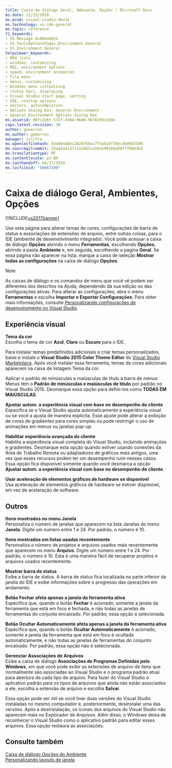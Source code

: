```yaml
---
title: Caixa de diálogo Geral, Ambiente, Opções | Microsoft Docs
ms.date: 11/15/2016
ms.prod: visual-studio-dev14
ms.technology: vs-ide-general
ms.topic: reference
f1_keywords:
- VS.Message.0x800a002e
- VS.ToolsOptionsPages.Environment.General
- VS.Environment.General
helpviewer_keywords:
- MRU lists
- windows, customizing
- MDI, environment options
- speed, environment animation
- File menu
- menus, customizing
- Windows menu customizing
- status bars, displaying
- Visual Studio Start page, setting
- IDE, startup options
- editors, autocompletion
- Options dialog box, General Environment
- General Environment Options dialog box
ms.assetid: 90fc2e6f-572f-4384-96d8-5678299ce58e
caps.latest.revision: 38
author: gewarren
ms.author: gewarren
manager: jillfra
ms.openlocfilehash: 93e60448ec2820758ac7f5a6a5f7b6c4b0065500
ms.sourcegitcommit: 53aa5a413717a1b62ca56a5983b6a50f7f0663b3
ms.translationtype: MT
ms.contentlocale: pt-BR
ms.lasthandoff: 04/17/2019
ms.locfileid: "59667190"
---
```

# <a name="general-environment-options-dialog-box"></a>Caixa de diálogo Geral, Ambientes, Opções
[!INCLUDE[vs2017banner](../../includes/vs2017banner.md)]

Use esta página para alterar temas de cores, configurações de barra de status e associações de extensões de arquivo, entre outras coisas, para o IDE (ambiente de desenvolvimento integrado). Você pode acessar a caixa de diálogo **Opções** abrindo o menu **Ferramentas**, escolhendo **Opções**, abrindo a pasta **Ambiente** e, em seguida, escolhendo a página **Geral**. Se essa página não aparecer na lista, marque a caixa de seleção **Mostrar todas as configurações** na caixa de diálogo **Opções**.  
  
> [!NOTE]
>  As caixas de diálogo e os comandos de menu que você vê podem ser diferentes dos descritos na Ajuda, dependendo da sua edição ou das configurações ativas. Para alterar as configurações, abra o menu **Ferramentas** e escolha **Importar e Exportar Configurações**. Para obter mais informações, consulte [Personalizando configurações de desenvolvimento no Visual Studio](http://msdn.microsoft.com/22c4debb-4e31-47a8-8f19-16f328d7dcd3).  
  
## <a name="visual-experience"></a>Experiência visual  
 **Tema da cor**  
 Escolha o tema de cor **Azul**, **Claro** ou **Escuro** para o IDE.  
  
 Para instalar temas predefinidos adicionais e criar temas personalizados, baixe e instale o **Visual Studio 2015 Color Theme Editor** do [Visual Studio Marketplace](https://marketplace.visualstudio.com). Após você instalar essa ferramenta, temas de cores adicionais aparecem na caixa de listagem Tema da cor.  
  
 Aplicar o padrão de minúsculas e maiúsculas de título à barra de menus  
 Menus têm o **Padrão de minúsculas e maiúsculas de título** por padrão no Visual Studio 2015. Desmarque essa opção para defini-los como **TODAS EM MAIÚSCULAS**.  
  
 **Ajustar autom. a experiência visual com base no desempenho do cliente**  
 Especifica se o Visual Studio ajusta automaticamente a experiência visual ou se você a ajusta de maneira explícita. Esse ajuste pode alterar a exibição de cores de gradientes para cores simples ou pode restringir o uso de animações em menus ou janelas pop-up.  
  
 **Habilitar experiência avançada do cliente**  
 Habilita a experiência visual completa do Visual Studio, incluindo animações e gradientes. Desmarque esta opção quando estiver usando conexões da Área de Trabalho Remota ou adaptadores de gráficos mais antigos, uma vez que esses recursos podem ter um desempenho ruim nesses casos. Essa opção fica disponível somente quando você desmarca a opção **Ajustar autom. a experiência visual com base no desempenho do cliente**.  
  
 **Usar aceleração de elementos gráficos de hardware se disponível**  
 Usa aceleração de elementos gráficos de hardware se estiver disponível, em vez de aceleração de software.  
  
## <a name="other"></a>Outros  
 **Itens mostrados no menu Janela**  
 Personaliza o número de janelas que aparecem na lista Janelas do menu **Janela**. Digite um número entre 1 e 24. Por padrão, o número é 10.  
  
 **Itens mostrados em listas usadas recentemente**  
 Personaliza o número de projetos e arquivos usados mais recentemente que aparecem no menu **Arquivo**. Digite um número entre 1 e 24. Por padrão, o número é 10. Esta é uma maneira fácil de recuperar projetos e arquivos usados recentemente.  
  
 **Mostrar barra de status**  
 Exibe a barra de status. A barra de status fica localizada na parte inferior da janela do IDE e exibe informações sobre o progresso das operações em andamento.  
  
 **Botão Fechar afeta apenas a janela da ferramenta ativa**  
 Especifica que, quando o botão **Fechar** é acionado, somente a janela da ferramenta que está em foco é fechada, e não todas as janelas de ferramentas do conjunto encaixado. Por padrão, essa opção é selecionada.  
  
 **Botão Ocultar Automaticamente afeta apenas a janela da ferramenta ativa**  
 Especifica que, quando o botão **Ocultar Automaticamente** é acionado, somente a janela da ferramenta que está em foco é ocultada automaticamente, e não todas as janelas de ferramentas do conjunto encaixado. Por padrão, essa opção não é selecionada.  
  
 **Gerenciar Associações de Arquivos**  
 Exibe a caixa de diálogo **Associações de Programas Definidas pelo Windows**, em que você pode exibir as extensões de arquivo de itens que normalmente são associadas ao Visual Studio e o programa padrão atual para abertura de cada tipo de arquivo. Para fazer do Visual Studio o aplicativo padrão para os tipos de arquivos que ainda não estão associados a ele, escolha a extensão de arquivo e escolha **Salvar**.  
  
 Essa opção pode ser útil se você tiver duas versões do Visual Studio instaladas no mesmo computador e, posteriormente, desinstalar uma das versões. Após a desinstalação, os ícones dos arquivos do Visual Studio não aparecem mais no Explorador de Arquivos. Além disso, o Windows deixa de reconhecer o Visual Studio como o aplicativo padrão para editar esses arquivos. Essa opção restaura as associações.  
  
## <a name="see-also"></a>Consulte também  
 [Caixa de diálogo Opções do Ambiente](../../ide/reference/environment-options-dialog-box.md)   
 [Personalizando layouts de janela](../../ide/customizing-window-layouts-in-visual-studio.md)
